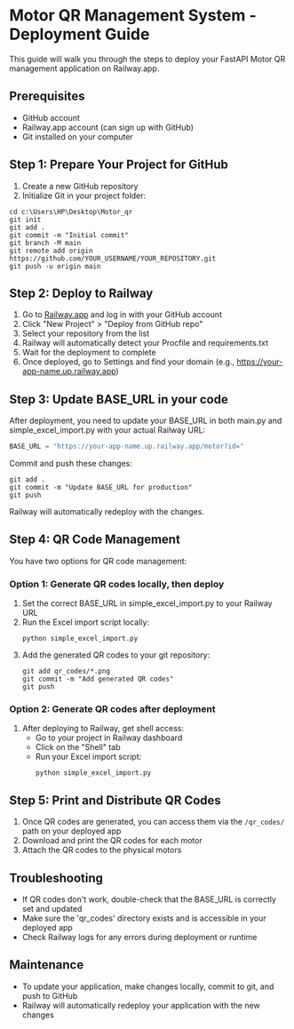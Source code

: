 # Motor QR Management System - Deployment Guide

This guide will walk you through the steps to deploy your FastAPI Motor QR management application on Railway.app.

## Prerequisites

- GitHub account
- Railway.app account (can sign up with GitHub)
- Git installed on your computer

## Step 1: Prepare Your Project for GitHub

1. Create a new GitHub repository
2. Initialize Git in your project folder:

```
cd c:\Users\HP\Desktop\Motor_qr
git init
git add .
git commit -m "Initial commit"
git branch -M main
git remote add origin https://github.com/YOUR_USERNAME/YOUR_REPOSITORY.git
git push -u origin main
```

## Step 2: Deploy to Railway

1. Go to [Railway.app](https://railway.app/) and log in with your GitHub account
2. Click "New Project" > "Deploy from GitHub repo"
3. Select your repository from the list
4. Railway will automatically detect your Procfile and requirements.txt
5. Wait for the deployment to complete
6. Once deployed, go to Settings and find your domain (e.g., https://your-app-name.up.railway.app)

## Step 3: Update BASE_URL in your code

After deployment, you need to update your BASE_URL in both main.py and simple_excel_import.py with your actual Railway URL:

```python
BASE_URL = "https://your-app-name.up.railway.app/motor?id="
```

Commit and push these changes:

```
git add .
git commit -m "Update BASE_URL for production"
git push
```

Railway will automatically redeploy with the changes.

## Step 4: QR Code Management

You have two options for QR code management:

### Option 1: Generate QR codes locally, then deploy

1. Set the correct BASE_URL in simple_excel_import.py to your Railway URL
2. Run the Excel import script locally:
   ```
   python simple_excel_import.py
   ```
3. Add the generated QR codes to your git repository:
   ```
   git add qr_codes/*.png
   git commit -m "Add generated QR codes"
   git push
   ```

### Option 2: Generate QR codes after deployment

1. After deploying to Railway, get shell access:
   - Go to your project in Railway dashboard
   - Click on the "Shell" tab
   - Run your Excel import script:
     ```
     python simple_excel_import.py
     ```

## Step 5: Print and Distribute QR Codes

1. Once QR codes are generated, you can access them via the `/qr_codes/` path on your deployed app
2. Download and print the QR codes for each motor
3. Attach the QR codes to the physical motors

## Troubleshooting

- If QR codes don't work, double-check that the BASE_URL is correctly set and updated
- Make sure the 'qr_codes' directory exists and is accessible in your deployed app
- Check Railway logs for any errors during deployment or runtime

## Maintenance

- To update your application, make changes locally, commit to git, and push to GitHub
- Railway will automatically redeploy your application with the new changes
